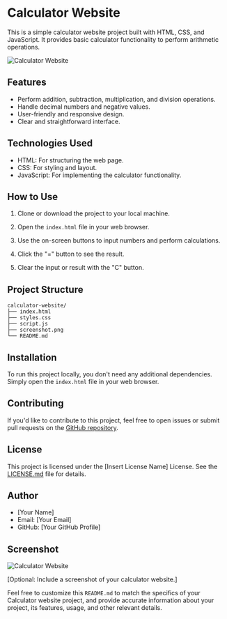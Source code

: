 
# Calculator Website

This is a simple calculator website project built with HTML, CSS, and JavaScript. It provides basic calculator functionality to perform arithmetic operations.

![Calculator Website](screenshot.png)

## Features

- Perform addition, subtraction, multiplication, and division operations.
- Handle decimal numbers and negative values.
- User-friendly and responsive design.
- Clear and straightforward interface.

## Technologies Used

- HTML: For structuring the web page.
- CSS: For styling and layout.
- JavaScript: For implementing the calculator functionality.

## How to Use

1. Clone or download the project to your local machine.

2. Open the `index.html` file in your web browser.

3. Use the on-screen buttons to input numbers and perform calculations.

4. Click the "=" button to see the result.

5. Clear the input or result with the "C" button.

## Project Structure

```
calculator-website/
├── index.html
├── styles.css
├── script.js
├── screenshot.png
└── README.md
```

## Installation

To run this project locally, you don't need any additional dependencies. Simply open the `index.html` file in your web browser.

## Contributing

If you'd like to contribute to this project, feel free to open issues or submit pull requests on the [GitHub repository](#).

## License

This project is licensed under the [Insert License Name] License. See the [LICENSE.md](LICENSE.md) file for details.

## Author

- [Your Name]
- Email: [Your Email]
- GitHub: [Your GitHub Profile]

## Screenshot

![Calculator Website](screenshot.png)

[Optional: Include a screenshot of your calculator website.]

Feel free to customize this `README.md` to match the specifics of your Calculator website project, and provide accurate information about your project, its features, usage, and other relevant details.
